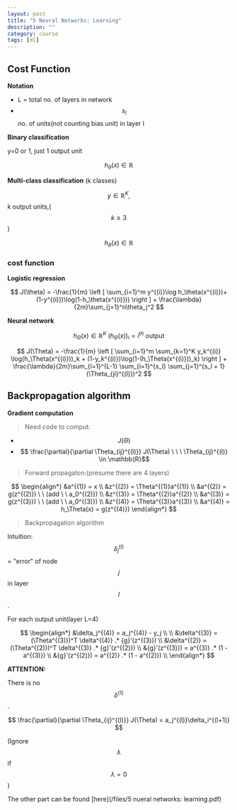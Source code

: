 ```yaml
---
layout: post
title: "5 Neural Networks: Learning"
description: ""
category: course 
tags: [ml]
---
```


## Cost Function

**Notation**

* L = total no. of layers in network
* $$ s_l $$ no. of units(not counting bias unit) in layer l

**Binary classification**

y=0 or 1, just 1 output unit

$$ h_\theta(x) \in \mathbb{R} $$

**Multi-class classification** (k classes)

$$ y\in \mathbb{R}^K, $$ k output units,($$ k \geq 3 $$)

$$ h_\theta(x) \in \mathbb{R} $$

### cost function

**Logistic regression**

$$
J(\theta) = -\frac{1}{m} \left [ \sum_{i=1}^m y^{(i)}\log h_\theta(x^{(i)})+(1-y^{(i)})\log(1-h_\theta(x^{(i)})) \right ] + \frac{\lambda}{2m}\sum_{j=1}^n\theta_j^2
$$

**Neural network**

$$
h_\Theta(x) \in \mathbb{R}^K  \ (h_\Theta(x))_i = i^{th} \textrm{ output}
$$

$$
J(\Theta) = -\frac{1}{m} \left [ \sum_{i=1}^m \sum_{k=1}^K y_k^{(i)} \log(h_\Theta(x^{(i)}))_k + (1-y_k^{(i)})\log(1-(h_\Theta(x^{(i)}))_k) \right ] + \frac{\lambda}{2m}\sum_{l=1}^{L-1} \sum_{i=1}^{s_l} \sum_{j=1}^{s_l + 1}(\Theta_{ji}^{(l)})^2
$$

## Backpropagation algorithm

**Gradient computation**

>Need code to comput:

* $$ J(\Theta) $$
* $$ \frac{\partial}{\partial \Theta_{ij}^{(l)}} J(\Theta)  \ \ \ \Theta_{ij}^{(l)} \in \mathbb{R}$$

>Forward propagaton:(presume there are 4 layers)

$$
\begin{align*}
&a^{(1)} = x \\
&z^{(2)} = \Theta^{(1)}a^{(1)} \\
&a^{(2)} = g(z^{(2)}) \ \ (add \ \ a_0^{(2)}) \\
&z^{(3)} = \Theta^{(2)}a^{(2)} \\
&a^{(3)} = g(z^{(3)}) \ \ (add \ \ a_0^{(3)}) \\
&z^{(4)} = \Theta^{(3)}a^{(3)} \\
&a^{(4)} = h_\Theta(x) = g(z^{(4)})
\end{align*}
$$

>Backpropagation algorithm

Intuition: $$ \delta_j^{(l)}  $$ = "error" of node $$ j $$ in layer $$ l $$.

For each output unit(layer L=4)

$$
\begin{align*}
&\delta_j^{(4)} = a_j^{(4)} - y_j \\
\\
&\delta^{(3)} = (\Theta^{(3)})^T \delta^{(4)} .* {g}'(z^{(3)}) \\
&\delta^{(2)} = (\Theta^{(2)})^T \delta^{(3)} .* {g}'(z^{(2)}) \\
&{g}'(z^{(3)}) = a^{(3)} .* (1 - a^{(3)}) \\
&{g}'(z^{(2)}) = a^{(2)} .* (1 - a^{(2)}) \\
\end{align*}
$$

**ATTENTION:**

There is no $$ \delta^{(1)} $$.

$$ \frac{\partial}{\partial \Theta_{ij}^{(l)}} J(\Theta) = a_j^{(l)}\delta_i^{(l+1)} $$

(Ignore $$ \lambda $$ if $$ \lambda = 0 $$)

The other part can be found [here](/files/5 nueral networks: learning.pdf)